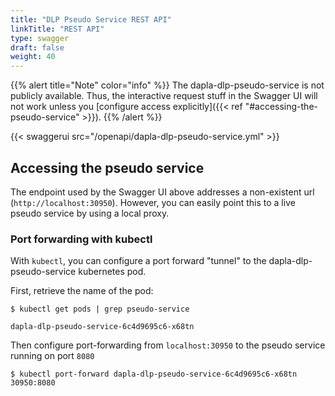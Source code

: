 ```yaml
---
title: "DLP Pseudo Service REST API"
linkTitle: "REST API"
type: swagger
draft: false
weight: 40
---
```


{{% alert title="Note" color="info" %}}
The dapla-dlp-pseudo-service is not publicly available. Thus, the interactive request stuff in the Swagger UI will not work unless you [configure access explicitly]({{< ref "#accessing-the-pseudo-service" >}}).
{{% /alert %}}

{{< swaggerui src="/openapi/dapla-dlp-pseudo-service.yml" >}}


## Accessing the pseudo service

The endpoint used by the Swagger UI above addresses a non-existent url (`http://localhost:30950`). However, you can easily point this to a live pseudo service by using a local proxy.

### Port forwarding with kubectl

With `kubectl`, you can configure a port forward "tunnel" to the dapla-dlp-pseudo-service kubernetes pod.

First, retrieve the name of the pod:

```shell
$ kubectl get pods | grep pseudo-service

dapla-dlp-pseudo-service-6c4d9695c6-x68tn
```

Then configure port-forwarding from `localhost:30950` to the pseudo service running on port `8080`

```shell
$ kubectl port-forward dapla-dlp-pseudo-service-6c4d9695c6-x68tn 30950:8080
```
